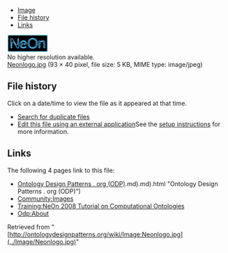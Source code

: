 * [Image](../Image/Neonlogo.jpg#file)
* [File history](../Image/Neonlogo.jpg#filehistory)
* [Links](../Image/Neonlogo.jpg#filelinks)

[![Image:Neonlogo.jpg](../images/d/db/Neonlogo.jpg)](../images/d/db/Neonlogo.jpg)  
No higher resolution available.  
[Neonlogo.jpg](../images/d/db/Neonlogo.jpg)‎ (93 × 40 pixel, file size: 5 KB, MIME type: image/jpeg)

## File history

Click on a date/time to view the file as it appeared at that time.



  
* [Search for duplicate files](http://ontologydesignpatterns.org/wiki/Special:FileDuplicateSearch/Neonlogo.jpg "Special:FileDuplicateSearch/Neonlogo.jpg")
* [Edit this file using an external application](http://ontologydesignpatterns.org/wiki/index.php?title=Image:Neonlogo.jpg&action=edit&externaledit=true&mode=file "Image:Neonlogo.jpg")See the [setup instructions](http://www.mediawiki.org/wiki/Manual:External_editors "http://www.mediawiki.org/wiki/Manual:External_editors") for more information.

## Links



The following 4 pages link to this file:


* [Ontology Design Patterns . org (ODP)](../Ontology_Design_Patterns_._org_(ODP)).md).md).html "Ontology Design Patterns . org (ODP)")
* [Community:Images](../Community/Images "Community:Images")
* [Training:NeOn 2008 Tutorial on Computational Ontologies](../Training/NeOn_2008_Tutorial_on_Computational_Ontologies "Training:NeOn 2008 Tutorial on Computational Ontologies")
* [Odp:About](../Odp/About "Odp:About")


Retrieved from "[http://ontologydesignpatterns.org/wiki/Image:Neonlogo.jpg](../Image/Neonlogo.jpg)"
